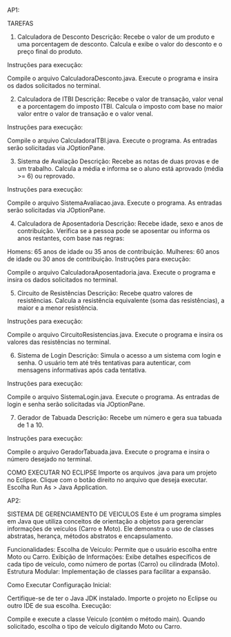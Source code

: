 AP1:

TAREFAS

1. Calculadora de Desconto
Descrição:
Recebe o valor de um produto e uma porcentagem de desconto. Calcula e exibe o valor do desconto e o preço final do produto.

Instruções para execução:

Compile o arquivo CalculadoraDesconto.java.
Execute o programa e insira os dados solicitados no terminal.

2. Calculadora de ITBI
Descrição:
Recebe o valor de transação, valor venal e a porcentagem do imposto ITBI. Calcula o imposto com base no maior valor entre o valor de transação e o valor venal.

Instruções para execução:

Compile o arquivo CalculadoraITBI.java.
Execute o programa. As entradas serão solicitadas via JOptionPane.

3. Sistema de Avaliação
Descrição:
Recebe as notas de duas provas e de um trabalho. Calcula a média e informa se o aluno está aprovado (média >= 6) ou reprovado.

Instruções para execução:

Compile o arquivo SistemaAvaliacao.java.
Execute o programa. As entradas serão solicitadas via JOptionPane.

4. Calculadora de Aposentadoria
Descrição:
Recebe idade, sexo e anos de contribuição. Verifica se a pessoa pode se aposentar ou informa os anos restantes, com base nas regras:

Homens: 65 anos de idade ou 35 anos de contribuição.
Mulheres: 60 anos de idade ou 30 anos de contribuição.
Instruções para execução:

Compile o arquivo CalculadoraAposentadoria.java.
Execute o programa e insira os dados solicitados no terminal.

5. Circuito de Resistências
Descrição:
Recebe quatro valores de resistências. Calcula a resistência equivalente (soma das resistências), a maior e a menor resistência.

Instruções para execução:

Compile o arquivo CircuitoResistencias.java.
Execute o programa e insira os valores das resistências no terminal.

6. Sistema de Login
Descrição:
Simula o acesso a um sistema com login e senha. O usuário tem até três tentativas para autenticar, com mensagens informativas após cada tentativa.

Instruções para execução:

Compile o arquivo SistemaLogin.java.
Execute o programa. As entradas de login e senha serão solicitadas via JOptionPane.

7. Gerador de Tabuada
Descrição:
Recebe um número e gera sua tabuada de 1 a 10.

Instruções para execução:

Compile o arquivo GeradorTabuada.java.
Execute o programa e insira o número desejado no terminal.

COMO EXECUTAR NO ECLIPSE
Importe os arquivos .java para um projeto no Eclipse.
Clique com o botão direito no arquivo que deseja executar.
Escolha Run As > Java Application.

AP2:

SISTEMA DE GERENCIAMENTO DE VEICULOS
Este é um programa simples em Java que utiliza conceitos de orientação a objetos para gerenciar informações de veículos (Carro e Moto). Ele demonstra o uso de classes abstratas, herança, métodos abstratos e encapsulamento.

Funcionalidades:
Escolha de Veículo: Permite que o usuário escolha entre Moto ou Carro.
Exibição de Informações: Exibe detalhes específicos de cada tipo de veículo, como número de portas (Carro) ou cilindrada (Moto).
Estrutura Modular: Implementação de classes para facilitar a expansão.

Como Executar
Configuração Inicial:

Certifique-se de ter o Java JDK instalado.
Importe o projeto no Eclipse ou outro IDE de sua escolha.
Execução:

Compile e execute a classe Veiculo (contém o método main).
Quando solicitado, escolha o tipo de veículo digitando Moto ou Carro.
